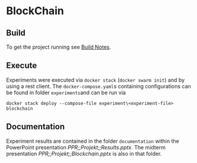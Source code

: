 BlockChain
==========

## Build

To get the project running see [Build Notes](BUILD-NOTES.MD).


## Execute

Experiments were executed via `docker stack` (`docker swarm init`) and by using a rest client. The `docker-compose.yaml`s containing configurations can be found in folder `experiments`and can be run via

```
docker stack deploy --compose-file experiment\<experiment-file> blockchain
```

## Documentation

Experiment results are contained in the folder `documentation` within the PowerPoint presentation _PPR;;Projekt;;Results.pptx_. The midterm presentation _PPR;;Projekt;;Blockchain.pptx_ is also in that folder.
